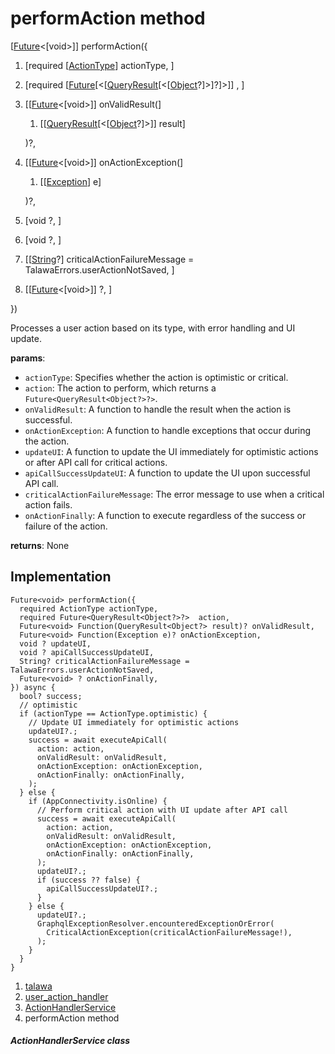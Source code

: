 
<div>

# performAction method

</div>


[[Future](https://api.flutter.dev/flutter/dart-core/Future-class.html)\<[void\>]]
performAction({

1.  [required
    [[ActionType](../../enums_enums/ActionType.md)]
    actionType, ]
2.  [required
    [[Future](https://api.flutter.dev/flutter/dart-core/Future-class.html)[\<[[QueryResult](https://pub.dev/documentation/graphql/5.2.0-beta.9/graphql/QueryResult-class.html)[\<[[Object](https://api.flutter.dev/flutter/dart-core/Object-class.html)?]\>]?]\>]]
    , ]
3.  [[[Future](https://api.flutter.dev/flutter/dart-core/Future-class.html)\<[void\>]]
    onValidResult(]
    1.  [[[QueryResult](https://pub.dev/documentation/graphql/5.2.0-beta.9/graphql/QueryResult-class.md)[\<[[Object](https://api.flutter.dev/flutter/dart-core/Object-class.html)?]\>]]
        result]

    )?,
4.  [[[Future](https://api.flutter.dev/flutter/dart-core/Future-class.html)\<[void\>]]
    onActionException(]
    1.  [[[Exception](https://api.flutter.dev/flutter/dart-core/Exception-class.md)]
        e]

    )?,
5.  [void ?,
    ]
6.  [void
    ?,
    ]
7.  [[[String](https://api.flutter.dev/flutter/dart-core/String-class.html)?]
    criticalActionFailureMessage =
    TalawaErrors.userActionNotSaved,
    ]
8.  [[[Future](https://api.flutter.dev/flutter/dart-core/Future-class.html)\<[void\>]]
    ?,
    ]

})



Processes a user action based on its type, with error handling and UI
update.

**params**:

-   `actionType`: Specifies whether the action is optimistic or
    critical.
-   `action`: The action to perform, which returns a
    `Future<QueryResult<Object?>?>`.
-   `onValidResult`: A function to handle the result when the action is
    successful.
-   `onActionException`: A function to handle exceptions that occur
    during the action.
-   `updateUI`: A function to update the UI immediately for optimistic
    actions or after API call for critical actions.
-   `apiCallSuccessUpdateUI`: A function to update the UI upon
    successful API call.
-   `criticalActionFailureMessage`: The error message to use when a
    critical action fails.
-   `onActionFinally`: A function to execute regardless of the success
    or failure of the action.

**returns**: None



## Implementation

``` language-dart
Future<void> performAction({
  required ActionType actionType,
  required Future<QueryResult<Object?>?>  action,
  Future<void> Function(QueryResult<Object?> result)? onValidResult,
  Future<void> Function(Exception e)? onActionException,
  void ? updateUI,
  void ? apiCallSuccessUpdateUI,
  String? criticalActionFailureMessage = TalawaErrors.userActionNotSaved,
  Future<void> ? onActionFinally,
}) async {
  bool? success;
  // optimistic
  if (actionType == ActionType.optimistic) {
    // Update UI immediately for optimistic actions
    updateUI?.;
    success = await executeApiCall(
      action: action,
      onValidResult: onValidResult,
      onActionException: onActionException,
      onActionFinally: onActionFinally,
    );
  } else {
    if (AppConnectivity.isOnline) {
      // Perform critical action with UI update after API call
      success = await executeApiCall(
        action: action,
        onValidResult: onValidResult,
        onActionException: onActionException,
        onActionFinally: onActionFinally,
      );
      updateUI?.;
      if (success ?? false) {
        apiCallSuccessUpdateUI?.;
      }
    } else {
      updateUI?.;
      GraphqlExceptionResolver.encounteredExceptionOrError(
        CriticalActionException(criticalActionFailureMessage!),
      );
    }
  }
}
```







1.  [talawa](../../index.md)
2.  [user_action_handler](../../services_user_action_handler/)
3.  [ActionHandlerService](../../services_user_action_handler/ActionHandlerService-class.md)
4.  performAction method

##### ActionHandlerService class







